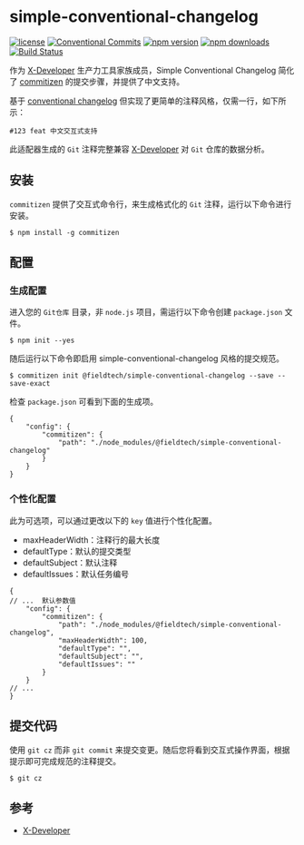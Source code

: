 # simple-conventional-changelog

[![license](https://img.shields.io/github/license/mashape/apistatus.svg)](https://github.com/FieldTech/simple-conventional-changelog)
[![Conventional Commits](https://img.shields.io/badge/Conventional%20Commits-1.0.0-yellow.svg)](https://conventionalcommits.org)
[![npm version](https://img.shields.io/npm/v/@fieldtech/simple-conventional-changelog/latest.svg)](https://www.npmjs.org/package/@fieldtech/simple-conventional-changelog)
[![npm downloads](https://img.shields.io/npm/dm/@fieldtech/simple-conventional-changelog.svg)](http://npm-stat.com/charts.html?package=@fieldtech/simple-conventional-changelog&from=2020-04-02)
[![Build Status](https://www.travis-ci.org/FieldTech/simple-conventional-changelog.svg?branch=master)](https://www.travis-ci.org/FieldTech/simple-conventional-changelog)

作为 [X-Developer](https://x-developer.cn) 生产力工具家族成员，Simple Conventional Changelog 简化了 [commitizen](https://github.com/commitizen/cz-cli) 的提交步骤，并提供了中文支持。

基于 [conventional changelog](https://github.com/conventional-changelog/conventional-changelog) 但实现了更简单的注释风格，仅需一行，如下所示：

```
#123 feat 中文交互式支持
```

此适配器生成的 `Git` 注释完整兼容 [X-Developer](https://x-developer.cn) 对 `Git` 仓库的数据分析。

## 安装

`commitizen` 提供了交互式命令行，来生成格式化的 `Git` 注释，运行以下命令进行安装。

```
$ npm install -g commitizen
```

## 配置

### 生成配置

进入您的 `Git仓库` 目录，非 `node.js` 项目，需运行以下命令创建 `package.json` 文件。

```
$ npm init --yes
```

随后运行以下命令即启用 simple-conventional-changelog 风格的提交规范。

```
$ commitizen init @fieldtech/simple-conventional-changelog --save --save-exact
```

检查 `package.json` 可看到下面的生成项。

```json5
{
    "config": {
        "commitizen": {
            "path": "./node_modules/@fieldtech/simple-conventional-changelog"
        }
    }
}
```

### 个性化配置

此为可选项，可以通过更改以下的 `key` 值进行个性化配置。

- maxHeaderWidth：注释行的最大长度
- defaultType：默认的提交类型
- defaultSubject：默认注释
- defaultIssues：默认任务编号


```json5
{
// ...  默认参数值
    "config": {
        "commitizen": {      
            "path": "./node_modules/@fieldtech/simple-conventional-changelog",
            "maxHeaderWidth": 100,
            "defaultType": "",     
            "defaultSubject": "",
            "defaultIssues": ""
        }
    }
// ...    
}
```

## 提交代码

使用 `git cz` 而非 `git commit` 来提交变更。随后您将看到交互式操作界面，根据提示即可完成规范的注释提交。

```
$ git cz
```

## 参考

- [X-Developer](https://x-developer.cn)
